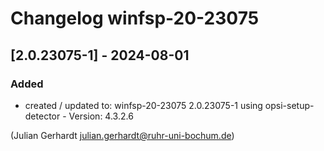
# Changelog winfsp-20-23075

## [2.0.23075-1] - 2024-08-01

### Added
- created / updated to: winfsp-20-23075 2.0.23075-1
  using opsi-setup-detector - Version: 4.3.2.6

(Julian Gerhardt <julian.gerhardt@ruhr-uni-bochum.de>)
